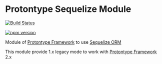 # Protontype Sequelize Module
[![Build Status](https://travis-ci.org/protontype/protontype-sequelize.svg?branch=master)](https://travis-ci.org/protontype/protontype-sequelize)

[![npm version](https://badge.fury.io/js/protontype-sequelize.svg)](https://badge.fury.io/js/protontype-sequelize)

Module of [Protontype Framework](https://github.com/protontype/protontype) to use [Sequelize ORM](http://docs.sequelizejs.com/)

This module provide 1.x legacy mode to work with [Protontype Framework](https://github.com/protontype/protontype) 2.x